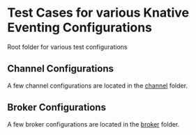 # Test Cases for various Knative Eventing Configurations

Root folder for various test configurations

## Channel Configurations

A few channel configurations are located in the [channel](./channel) folder.

## Broker Configurations

A few broker configurations are located in the [broker](./broker) folder.
